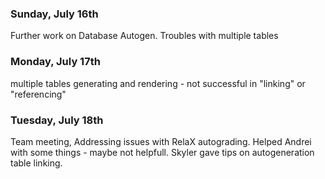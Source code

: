 ### Sunday, July 16th
Further work on Database Autogen. Troubles with multiple tables

### Monday, July 17th
multiple tables generating and rendering - not successful in "linking" or "referencing"

### Tuesday, July 18th
Team meeting, Addressing issues with RelaX autograding. Helped Andrei with some things - maybe not helpfull.
Skyler gave tips on autogeneration table linking.



